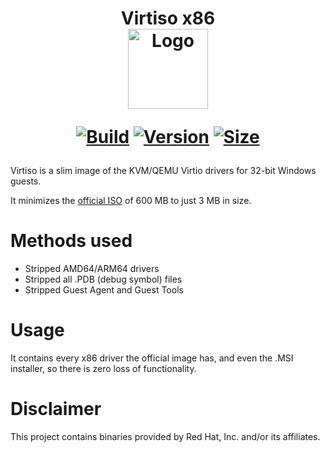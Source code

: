 <h1 align="center">Virtiso x86<br />
<div align="center">
<img src="https://github.com/qemus/virtiso-x86/raw/master/.github/logo.png" title="Logo" style="max-width:100%;" width="128" />
</div>
<div align="center">
  
  [![Build](https://github.com/qemus/virtiso-x86/actions/workflows/build.yml/badge.svg)](https://github.com/qemus/virtiso-x86/)
  [![Version](https://img.shields.io/github/v/tag/qemus/virtiso-x86?label=version&sort=semver&color=066da5)](https://github.com/qemus/virtiso-x86/releases)
  [![Size](https://img.shields.io/badge/size-3.2_MB-steelblue?style=flat&color=066da5)](https://github.com/qemus/virtiso-x86/releases)
  
</div></h1>

Virtiso is a slim image of the KVM/QEMU Virtio drivers for 32-bit Windows guests.

It minimizes the [official ISO](https://fedorapeople.org/groups/virt/virtio-win/direct-downloads/latest-virtio/) of 600 MB to just 3 MB in size.

# Methods used

  - Stripped AMD64/ARM64 drivers
  - Stripped all .PDB (debug symbol) files
  - Stripped Guest Agent and Guest Tools

# Usage

  It contains every x86 driver the official image has, and even the .MSI installer, so there is zero loss of functionality.

# Disclaimer

  This project contains binaries provided by Red Hat, Inc. and/or its affiliates.
